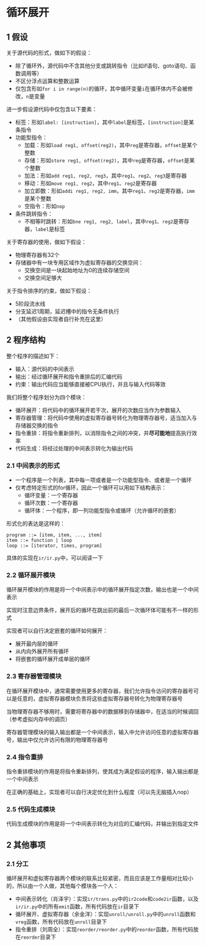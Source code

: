 # 循环展开
## 1 假设
关于源代码的形式，做如下的假设：
- 除了循环外，源代码中不含其他分支或跳转指令（比如if语句、goto语句、函数调用等）
- 不区分浮点运算和整数运算
- 仅包含形如`for i in range(n)`的循环，其中循环变量`i`在循环体内不会被修改，`n`是变量

进一步假设源代码中仅包含以下要素：
- 标签：形如`label: [instruction]`，其中`label`是标签，`[instruction]`是某条指令
- 功能型指令：
    - 加载：形如`load reg1, offset(reg2)`，其中`reg`是寄存器，`offset`是某个整数
    - 存储：形如`store reg1, offset(reg2)`，其中`reg`是寄存器，`offset`是某个整数
    - 加法：形如`add reg1, reg2, reg3`，其中`reg1`、`reg2`、`reg3`是寄存器
    - 移动：形如`move reg1, reg2`，其中`reg1`、`reg2`是寄存器
    - 加立即数：形如`addi reg1, reg2, imm`，其中`reg1`、`reg2`是寄存器，`imm`是某个整数
    - 空指令：形如`nop`
- 条件跳转指令：
    - 不相等时跳转：形如`bne reg1, reg2, label`，其中`reg1`、`reg2`是寄存器，`label`是标签

关于寄存器的使用，做如下假设：
- 物理寄存器有32个
- 存储器中有一块专用区域作为虚拟寄存器的交换空间：
    - 交换空间是一块起始地址为0的连续存储空间
    - 交换空间足够大

关于指令排序的约束，做如下假设：
- 5阶段流水线
- 分支延迟1周期，延迟槽中的指令无条件执行
- （其他假设由实现者自行补充在这里）

## 2 程序结构
整个程序的描述如下：
- 输入：源代码的中间表示
- 输出：经过循环展开和指令重排后的汇编代码
- 约束：输出代码应当能够直接被CPU执行，并且与输入代码等效

我们将整个程序划分为四个模块：
- 循环展开：将代码中的循环展开若干次，展开的次数应当作为参数输入
- 寄存器管理：将代码中使用的虚拟寄存器号转化为物理寄存器号，适当加入与存储器交换的指令
- 指令重排：将指令重新排列，以消除指令之间的冲突，并**尽可能地**提高执行效率
- 代码生成：将经过处理的中间表示转化为输出代码

### 2.1 中间表示的形式
- 一个程序是一个列表，其中每一项或者是一个功能型指令、或者是一个循环
- 仅考虑特定形式的for循环，因此一个循环可以用如下结构表示：
    - 循环变量：一个寄存器
    - 循环次数：一个寄存器
    - 循环体：一个程序，即一列功能型指令或循环（允许循环的嵌套）

形式化的表达是这样的：
```
program ::= [item, item, ..., item]
item ::= function | loop
loop ::= [iterator, times, program]
```

具体的实现在`ir/ir.py`中，可以阅读一下

### 2.2 循环展开模块
循环展开模块的作用是将一个中间表示中的循环展开指定次数，输出也是一个中间表示

实现时注意边界条件，展开后的循环在跳出前的最后一次循环体可能有不一样的形式

实现者可以自行决定嵌套的循环如何展开：
- 展开最内层的循环
- 从内向外展开所有循环
- 将嵌套的循环展开成单层的循环

### 2.3 寄存器管理模块
在循环展开模块中，通常需要使用更多的寄存器，我们允许指令访问的寄存器号可以是任意的，虚拟寄存器模块负责将这些虚拟寄存器号转化为物理寄存器号

当物理寄存器不够用时，需要将寄存器中的数据移到存储器中，在适当的时候调回（参考虚拟内存中的调页）

寄存器管理模块的输入输出都是一个中间表示，输入中允许访问任意的虚拟寄存器号，输出中仅允许访问有限的物理寄存器号

### 2.4 指令重排
指令重排模块的作用是将指令重新排列，使其成为满足假设的程序，输入输出都是一个中间表示

在正确的基础上，实现者可以自行决定优化到什么程度（可以先无脑插入nop）

### 2.5 代码生成模块
代码生成模块的作用是将一个中间表示转化为对应的汇编代码，并输出到指定文件

## 2 其他事项
### 2.1 分工
循环展开和虚拟寄存器两个模块的联系比较紧密，而且应该是工作量相对比较小的，所以由一个人做，其他每个模块各一个人：
- 中间表示转化（肖泽宇）：实现`ir/trans.py`中的`ir2code`和`code2ir`函数，以及`ir/ir.py`中的所有`emit`函数，所有代码放在`ir`目录下
- 循环展开、虚拟寄存器（余金洋）：实现`unroll/unroll.py`中的`unroll`函数和`vreg`函数，所有代码放在`unroll`目录下
- 指令重排（刘周全）：实现`reorder/reorder.py`中的`reorder`函数，所有代码放在`reorder`目录下
